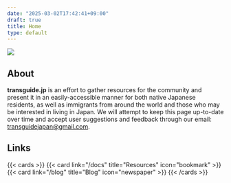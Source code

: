 ```yaml
---
date: "2025-03-02T17:42:41+09:00"
draft: true
title: Home
type: default
---
```


![](/images/banner.jpg)

## About
**transguide.jp** is an effort to gather resources for the community and present it in an easily-accessible manner for both native Japanese residents, as well as immigrants from around the world and those who may be interested in living in Japan. We will attempt to keep this page up-to-date over time and accept user suggestions and feedback through our email: [transguidejapan@gmail.com](mailto:transguidejapan@gmail.com).

## Links
{{< cards >}}
    {{< card link="/docs" title="Resources" icon="bookmark" >}}
    {{< card link="/blog" title="Blog" icon="newspaper" >}}
{{< /cards >}}
